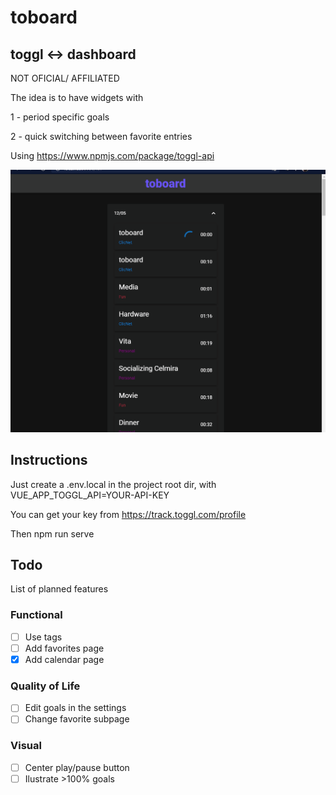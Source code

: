 # toboard
## toggl <-> dashboard
NOT OFICIAL/ AFFILIATED

The idea is to have widgets with 

1 - period specific goals

2 - quick switching between favorite entries

Using https://www.npmjs.com/package/toggl-api

![dashboard](https://github.com/rzfzr/toboard-legacy/blob/main/screenshots/toboard.gif)

## Instructions

Just create a .env.local in the project root dir, with VUE_APP_TOGGL_API=YOUR-API-KEY

You can get your key from https://track.toggl.com/profile

Then npm run serve

## Todo
List of planned features
### Functional
- [ ] Use tags
- [ ] Add favorites page
- [x] Add calendar page
### Quality of Life
- [ ] Edit goals in the settings
- [ ] Change favorite subpage
### Visual
- [ ] Center play/pause button
- [ ] Ilustrate >100% goals
